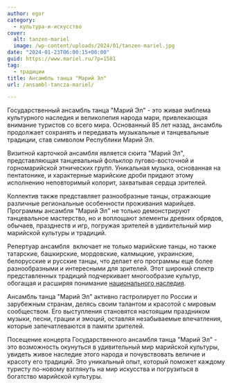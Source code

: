 ```yaml
---
author: egor
category:
  - культура-и-искусство
cover:
  alt: tanzen-mariel
  image: /wp-content/uploads/2024/01/tanzen-mariel.jpg
date: "2024-01-23T06:00:15+00:00"
guid: https://www.mariel.ru/?p=1581
tag:
  - традиции
title: Ансамбль танца "Марий Эл"
url: /ansambl-tancza-mariel/

---
```

Государственный ансамбль танца "Марий Эл" \- это живая эмблема культурного наследия и великолепия народа мари, привлекающая внимание туристов со всего мира. Основанный 85 лет назад, ансамбль продолжает сохранять и передавать музыкальные и танцевальные традиции, став символом Республики Марий Эл.

Визитной карточкой ансамбля является сюита "Марий Эл", представляющая танцевальный фольклор лугово-восточной и горномарийской этнических групп. Уникальная музыка, основанная на пентатонике, и характерные марийские дроби придают этому исполнению неповторимый колорит, захватывая сердца зрителей.

Коллектив также представляет разнообразные танцы, отражающие различные региональные особенности проживания марийцев. Программы ансамбля "Марий Эл" не только демонстрируют танцевальное мастерство, но и воплощают элементы древних обрядов, обычаев, празднеств и игр, погружая зрителей в удивительный мир марийской культуры и традиций.

Репертуар ансамбля  включает не только марийские танцы, но также татарские, башкирские, мордовские, калмыцкие, украинские, белорусские и русские танцы, что делает его программы еще более разнообразными и интересными для зрителей. Этот широкий спектр представленных традиций подчеркивает многообразие культур, обогащая и расширяя понимание [национального наследия](/dom-druzhby/).

Ансамбль танца "Марий Эл" активно гастролирует по России и зарубежным странам, делясь своим талантом и красотой с мировым сообществом. Его выступления становятся настоящим праздником музыки, песни, грации и эмоций, оставляя незабываемые впечатления, которые запечатлеваются в памяти зрителей.

Посещение концерта Государственного ансамбля танца "Марий Эл" \- это возможность окунуться в удивительный мир марийской культуры, увидеть живое наследие этого народа и почувствовать величие и красоту его традиций. Это уникальный опыт, который поможет каждому туристу по-новому взглянуть на мир искусства и погрузиться в богатство марийской культуры.
